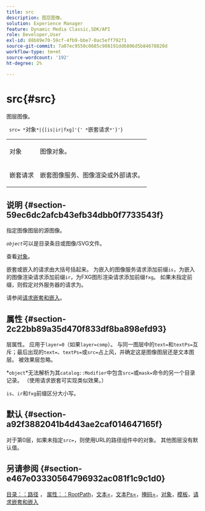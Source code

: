 ```yaml
---
title: src
description: 图层图像。
solution: Experience Manager
feature: Dynamic Media Classic,SDK/API
role: Developer,User
exl-id: 88b89e70-59cf-4fb9-bbe7-0ac5eff792f1
source-git-commit: 7a07ec9550c0685c908191dd6806d5b84678820d
workflow-type: tm+mt
source-wordcount: '192'
ht-degree: 2%

---
```


# src{#src}

图层图像。

` src= *`对象`*|{[is|ir|fxg]'{' *`嵌套请求`*'}'}`

<table id="simpletable_59104309B8284B21ABCE7DC95BF5A273"> 
 <tr class="strow"> 
  <td class="stentry"> <p> <span class="varname">对象</span> </p> </td> 
  <td class="stentry"> <p>图像对象。 </p> </td> 
 </tr> 
 <tr class="strow"> 
  <td class="stentry"> <p> <span class="varname">嵌套请求</span> </p> </td> 
  <td class="stentry"> <p>嵌套图像服务、图像渲染或外部请求。 </p> </td> 
 </tr> 
</table>

## 说明 {#section-59ec6dc2afcb43efb34dbb0f7733543f}

指定图像图层的源图像。

*`object`*&#x200B;可以是目录条目或图像/SVG文件。

查看[对象](../../../../../is-api/http-ref/image-serving-api-ref/c-http-protocol-reference/c-data-types/r-object.md#reference-2591bd24548d462782c68d138ef795a0)。

嵌套或嵌入的请求由大括号括起来。 为嵌入的图像服务请求添加前缀`is`，为嵌入的图像渲染请求添加前缀`ir`，为FXG图形渲染请求添加前缀`fxg`。 如果未指定前缀，则假定对外服务器的请求为。

请参阅[请求嵌套和嵌入](../../../../../is-api/http-ref/image-serving-api-ref/c-http-protocol-reference/c-syntax-and-features/r-request-nesting-and-embedding.md#reference-38ec66d4062046589e16c39bf1c6049b)。

## 属性 {#section-2c22bb89a35d470f833df8ba898efd93}

层属性。 应用于`layer=0`（如果`layer=comp`）。 与同一图层中的`text=`和`textPs=`互斥；最后出现的`text=`、`textPs=`或`src=`占上风，并确定这是图像图层还是文本图层。 被效果层忽略。

*`object`*无法解析为其`catalog::Modifier`中包含`src=`或`mask=`命令的另一个目录记录。 （使用请求嵌套可实现类似效果。）

`is`、`ir`和`fxg`前缀区分大小写。

## 默认 {#section-a92f3882041b4d43ae2caf014647165f}

对于第0层，如果未指定`src=`，则使用URL的路径组件中的对象。 其他图层没有默认值。

## 另请参阅 {#section-e467e03330564796932ac081f1c9c1d0}

[目录：：路径](/help/aem-is-ir-api/is-api/image-catalog/image-serving-api-ref/c-image-catalog-reference/c-image-svg-data-reference/c-image-data-reference/r-path-cat.md) ， [属性：：RootPath](../../../../../is-api/image-catalog/image-serving-api-ref/c-image-catalog-reference/c-attributes-reference/r-rootpath.md#reference-17d57e5967be403b8408fa7214017494)，[文本=](../../../../../is-api/http-ref/image-serving-api-ref/c-http-protocol-reference/c-command-reference/r-text.md#reference-84634052e48548539a1ef63cbe41f22f)，[文本Ps=](../../../../../is-api/http-ref/image-serving-api-ref/c-http-protocol-reference/c-command-reference/r-textps.md#reference-4209a2a6169f44278da2647cfb0cd767)，[掩码=](../../../../../is-api/http-ref/image-serving-api-ref/c-http-protocol-reference/c-command-reference/r-mask.md#reference-922254e027404fb890b850e2723ee06e)，[对象](../../../../../is-api/http-ref/image-serving-api-ref/c-http-protocol-reference/c-data-types/r-object.md#reference-2591bd24548d462782c68d138ef795a0)，[模板](../../../../../is-api/http-ref/image-serving-api-ref/c-http-protocol-reference/c-templates/c-templates.md#concept-3cd2d2adae0e41b2979b9640244d4d3e)，[请求嵌套和嵌入](../../../../../is-api/http-ref/image-serving-api-ref/c-http-protocol-reference/c-syntax-and-features/r-request-nesting-and-embedding.md#reference-38ec66d4062046589e16c39bf1c6049b)
